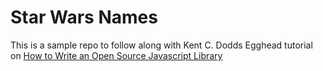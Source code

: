 # Star Wars Names

This is a sample repo to follow along with Kent C. Dodds Egghead tutorial on [How to Write an Open Source Javascript Library](https://egghead.io/courses/how-to-write-an-open-source-javascript-library)


